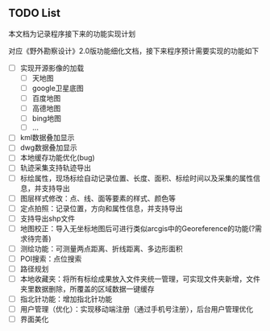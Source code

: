 ## TODO List

本文档为记录程序接下来的功能实现计划

对应《野外勘察设计》2.0版功能细化文档，接下来程序预计需要实现的功能如下

- [ ] 实现开源影像的加载
  - [ ] 天地图
  - [ ] google卫星底图
  - [ ] 百度地图
  - [ ] 高德地图
  - [ ] bing地图
  - [ ] ...
- [ ] kml数据叠加显示
- [ ] dwg数据叠加显示
- [ ] 本地缓存功能优化(bug)
- [ ] 轨迹采集支持轨迹导出
- [ ] 标绘属性，现场标绘自动记录位置、长度、面积、标绘时间以及采集的属性信息，并支持导出
- [ ] 图层样式修改：点、线、面等要素的样式、颜色等
- [ ] 定点拍照：记录位置，方向和属性信息，并支持导出
- [ ] 支持导出shp文件
- [ ] 地图校正：导入无坐标地图后可进行类似arcgis中的Georeference的功能(?需求待完善)
- [ ] 测绘功能：可测量两点距离、折线距离、多边形面积
- [ ] POI搜索：点位搜索
- [ ] 路径规划
- [ ] 本地收藏夹：将所有标绘成果放入文件夹统一管理，可实现文件夹新增，文件夹里数据删除，所覆盖的区域数据一键缓存
- [ ] 指北针功能：增加指北针功能
- [ ] 用户管理（优化）：实现移动端注册（通过手机号注册），后台用户管理优化
- [ ] 界面美化